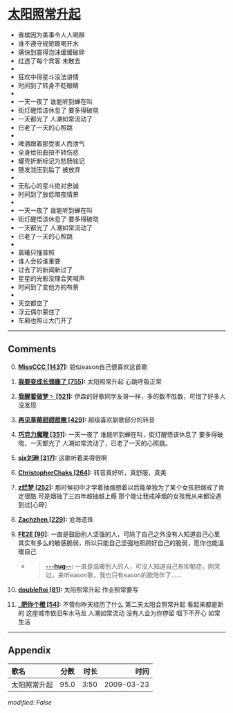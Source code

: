 # [太阳照常升起](https://music.163.com/song?id=64825)

* 香槟因为美事令人人喝醉
* 谁不遵守规矩敢喝开水
* 痛快到震得泡沫缓缓破碎
* 红透了每个宾客 未散去
* 
* 狂欢中得星斗没法讲情
* 时间到了转身不眨眼睛
* 
* 一天一夜了 谁能听到蝉在叫
* 街灯醒悟该休息了 要多得破晓
* 一天都光了 人潮如常流动了
* 已老了一天的心照跳
* 
* 啤酒跟着那受害人而泄气
* 全身给扭曲扭不转伤悲
* 罐壳折断标记为愁肠铭记
* 随发泄压到扁了 被放弃
* 
* 无私心的星斗绝对忠诚
* 时间到了放低暗夜情景
* 
* 一天一夜了 谁能听到蝉在叫
* 街灯醒悟该休息了 要多得破晓
* 一天都光了 人潮如常流动了
* 已老了一天的心照跳
* 
* 晨曦只懂普照
* 谁人会较谁重要
* 过去了的新闻新过了
* 星星的光影没理会笑喊声
* 时间到了变他方的布景
* 
* 天空都空了
* 浮云偶尔蒙住了
* 车厢也照让大门开了


---

## Comments
0. **[MissCCC \[1437\]](https://music.163.com/#/user/home?id=37799515):** 貌似eason自己很喜欢这首歌 

1. **[我要变成长颈鹿了 \[755\]](https://music.163.com/#/user/home?id=116502014):** 太阳照常升起 心跳呼吸正常

2. **[我醒着做梦丶 \[521\]](https://music.163.com/#/user/home?id=71625330):** 伊森的好歌同学友哥一样，多的数不胜数，可惜了好多人没发现

3. **[再见草莓甜甜甜圈 \[429\]](https://music.163.com/#/user/home?id=37807264):** 超级喜欢副歌部分的转音

4. **[巧克力魔鞭 \[351\]](https://music.163.com/#/user/home?id=2475729):** 一天一夜了 谁能听到蝉在叫，街灯醒悟该休息了 要多得破晓，一天都光了 人潮如常流动了，已老了一天的心照跳。

5. **[six刘珅 \[317\]](https://music.163.com/#/user/home?id=31976978):** 这歌听着美得很啊

6. **[ChristopherChaks \[264\]](https://music.163.com/#/user/home?id=67417396):** 转音真好听，真舒服，真美

7. **[z烂梦 \[252\]](https://music.163.com/#/user/home?id=511059004):** 那时候初中才学着抽烟想着以后能单独为了某个女孩把烟戒了肯定很酷 可是烟抽了三四年越抽越上瘾 那个能让我戒掉烟的女孩我从来都没遇到过[心碎]

8. **[Zachzhen \[229\]](https://music.163.com/#/user/home?id=54675109):** 沧海遗珠

9. **[FE2E \[90\]](https://music.163.com/#/user/home?id=113479057):** 一直是鼓励别人坚强的人，可除了自己之外没有人知道自己心里其实有多么的敏感脆弱，所以只能自己坚强地照顾好自己的脆弱，愿你也能温暖自己
	* > **[---hug--](https://music.163.com/#/user/home?id=314890047):** 一直是温暖别人的人，可没人知道自己有抑郁症，刚哭过，来听eason歌，我也只有eason的歌陪伴了……

10. **[doubleRoi \[81\]](https://music.163.com/#/user/home?id=348073096):** 太阳照常升起 作业照常要写

11. **[_肥你个橙 \[54\]](https://music.163.com/#/user/home?id=470657695):** 不管你昨天经历了什么 第二天太阳会照常升起 看起来都是新的 这座城市依旧车水马龙 人潮如常流动 没有人会为你停留 咽下不开心 如常生活



---

## Appendix

|歌名|分数|时长|时间|
|:---|:---:|---:|---:|
|太阳照常升起|95.0|3:50|2009-03-23

*modified: False*